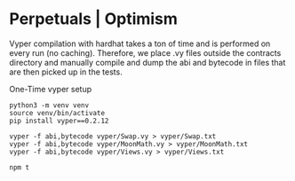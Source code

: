 # Perpetuals | Optimism

Vyper compilation with hardhat takes a ton of time and is performed on every run (no caching). Therefore, we place .vy files outside the contracts directory and manually compile and dump the abi and bytecode in files that are then picked up in the tests.

One-Time vyper setup
```
python3 -m venv venv
source venv/bin/activate
pip install vyper==0.2.12
```

```
vyper -f abi,bytecode vyper/Swap.vy > vyper/Swap.txt
vyper -f abi,bytecode vyper/MoonMath.vy > vyper/MoonMath.txt
vyper -f abi,bytecode vyper/Views.vy > vyper/Views.txt
```

```
npm t
```
